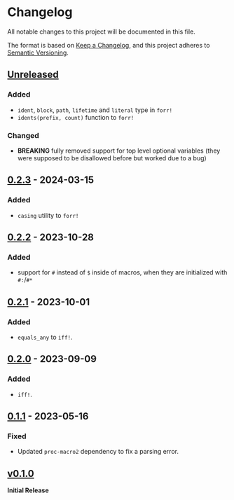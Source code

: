 # Changelog
All notable changes to this project will be documented in this file.

The format is based on [Keep a Changelog](https://keepachangelog.com/en/1.0.0/),
and this project adheres to [Semantic Versioning](https://semver.org/spec/v2.0.0.html).

## [Unreleased]
### Added
- `ident`, `block`, `path`, `lifetime` and `literal` type in `forr!` 
- `idents(prefix, count)` function to `forr!`

### Changed
- **BREAKING** fully removed support for top level optional variables (they were supposed to be disallowed before but worked due to a bug)

## [0.2.3] - 2024-03-15
### Added
- `casing` utility to `forr!`

## [0.2.2] - 2023-10-28
### Added
- support for `#` instead of `$` inside of macros, when they are initialized with `#:`/`#*`

## [0.2.1] - 2023-10-01
### Added
- `equals_any` to `iff!`.
## [0.2.0] - 2023-09-09
### Added
- `iff!`.

## [0.1.1] - 2023-05-16
### Fixed
- Updated `proc-macro2` dependency to fix a parsing error.

## [v0.1.0] 
**Initial Release**

[unreleased]: https://github.com/ModProg/forr/compare/v0.2.3...HEAD
[0.2.3]: https://github.com/ModProg/forr/compare/v0.2.2...v0.2.3
[0.2.2]: https://github.com/ModProg/forr/compare/v0.2.1...v0.2.2
[0.2.1]: https://github.com/ModProg/forr/compare/v0.2.0...v0.2.1
[0.2.0]: https://github.com/ModProg/forr/compare/v0.1.1...v0.2.0
[0.1.1]: https://github.com/ModProg/forr/compare/v0.1.0...v0.1.1
[v0.1.0]: https://github.com/ModProg/forr/tree/v0.1.0

